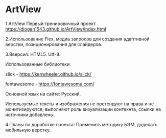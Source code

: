 # ArtView

1.ArtView Первый тренировочный проект. 
https://diogen1543.github.io/ArtView/index.html


2.Использование Flex, медиа запросов для создания адаптивной верстки, позиционирования для слайдеров. 

3.Вверсия: HTML5. Utf-8. 

Использованные библиотеки: 

<script type="text/javascript" src="https://cdn.jsdelivr.net/npm/slick-carousel@1.8.1/slick/slick.min.js"></script> 
slick - https://kenwheeler.github.io/slick/   

<script src="https://ajax.googleapis.com/ajax/libs/jquery/3.3.1/jquery.min.js"></script>    

fontawesome - https://fontawesome.com/ 

Основной язык на сайте: Русский. 

Используемые тексты и изображения не претендуют на права и не монитизируются, выполняют роль визуализации контекнта, ссылки на источники добавлены. 

4.Планы по доработке проекта: Применить методику БЭМ, доделать мобильную верстку.
